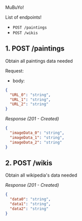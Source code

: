 MuBuYo!

List of endpoints!

- `POST /paintings`
- `POST /wikis`

## 1. POST /paintings

Obtain all paintings data needed

Request:

- body:

```json
{
  "URL_0": "string",
  "URL_1": "string",
  "URL_2": "string"
}
```

_Response (201 - Created)_

```json
{
  "imageData_0": "string",
  "imageData_1": "string",
  "imageData_2": "string"
}
```

## 2. POST /wikis

Obtain all wikipedia's data needed

_Response (201 - Created)_

```json
{
  "data0": "string",
  "data1": "string",
  "data2": "string"
}
```
